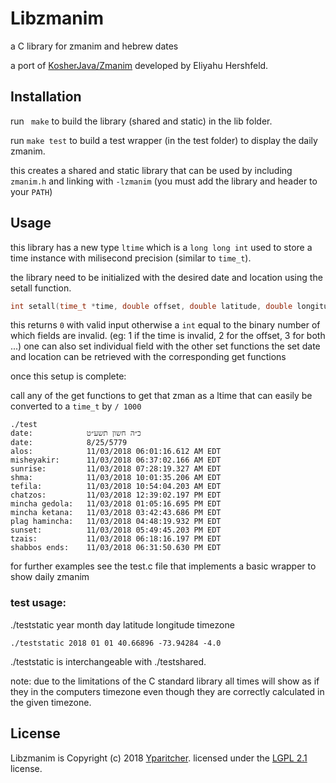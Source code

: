 # Libzmanim

a C library for zmanim and hebrew dates

a port of [KosherJava/Zmanim](https://github.com/KosherJava/zmanim) developed by Eliyahu Hershfeld.

## Installation

run ` make` to build the library (shared and static) in the lib folder.

run `make test` to build a test wrapper (in the test folder) to display the daily zmanim.

this creates a shared and static library that can be used by including `zmanim.h` and linking with `-lzmanim` (you must add the library and header to your `PATH`)

## Usage

this library has a new type `ltime` which is a `long long int` used to store a time instance with milisecond precision (similar to `time_t`).

the library need to be initialized with the desired date and location using the setall function.
```c
int setall(time_t *time, double offset, double latitude, double longitude, double elevation)
```
this returns `0` with valid input otherwise a `int` equal to the binary number of which fields are invalid.
(eg: 1 if the time is invalid, 2 for the offset, 3 for both ...)
one can also set individual field with the other set functions
the set date and location can be retrieved with the corresponding get functions

once this setup is complete:

call any of the get functions to get that zman as a ltime that can easily be converted to a `time_t` by `/ 1000`

```
./test
date:            כ״ה חשון תשע״ט
date:            8/25/5779
alos:            11/03/2018 06:01:16.612 AM EDT
misheyakir:      11/03/2018 06:37:02.166 AM EDT
sunrise:         11/03/2018 07:28:19.327 AM EDT
shma:            11/03/2018 10:01:35.206 AM EDT
tefila:          11/03/2018 10:54:04.203 AM EDT
chatzos:         11/03/2018 12:39:02.197 PM EDT
mincha gedola:   11/03/2018 01:05:16.695 PM EDT
mincha ketana:   11/03/2018 03:42:43.686 PM EDT
plag hamincha:   11/03/2018 04:48:19.932 PM EDT
sunset:          11/03/2018 05:49:45.203 PM EDT
tzais:           11/03/2018 06:18:16.197 PM EDT
shabbos ends:    11/03/2018 06:31:50.630 PM EDT
```

for further examples see the test.c file that implements a basic wrapper to show daily zmanim

### test usage:

./teststatic year month day latitude longitude timezone
```
./teststatic 2018 01 01 40.66896 -73.94284 -4.0
```
./teststatic is interchangeable with ./testshared.

note: due to the limitations of the C standard library all times will show as if they in the computers timezone even though they are correctly calculated in the given timezone.

## License
Libzmanim is Copyright (c) 2018 [Yparitcher](https://github.com/yparitcher).
licensed under the [LGPL 2.1](https://opensource.org/licenses/LGPL-2.1) license. 

